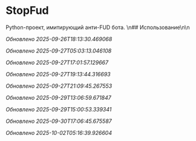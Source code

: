 # StopFud
Python-проект, имитирующий анти-FUD бота.
\n## Использование\n\n

_Обновлено 2025-09-26T18:13:30.469068_

_Обновлено 2025-09-27T05:03:13.046108_

_Обновлено 2025-09-27T17:01:57.129667_

_Обновлено 2025-09-27T19:13:44.316693_

_Обновлено 2025-09-27T21:09:45.267553_

_Обновлено 2025-09-29T13:06:59.671847_

_Обновлено 2025-09-29T15:00:53.339341_

_Обновлено 2025-09-30T17:06:45.675587_

_Обновлено 2025-10-02T05:16:39.926604_
